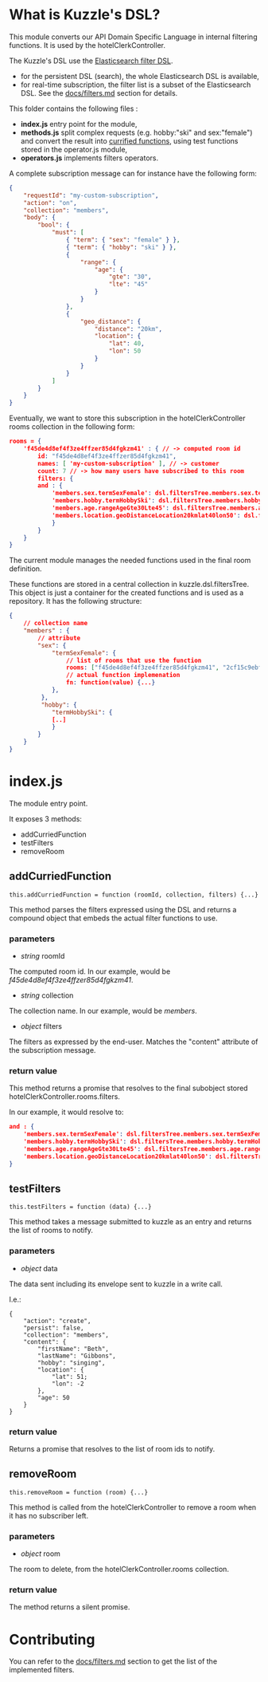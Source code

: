 # What is Kuzzle's DSL?

This module converts our API Domain Specific Language in internal filtering functions. It is used by the hotelClerkController.


The Kuzzle's DSL use the [Elasticsearch filter DSL](https://www.elastic.co/guide/en/elasticsearch/reference/current/query-dsl-filters.html).

* for the persistent DSL (search), the whole Elasticsearch DSL is available,
* for real-time subscription, the filter list is a subset of the Elasticsearch DSL. See the [docs/filters.md](../../../docs/filters.md) section for details.


This folder contains the following files :

* **index.js** entry point for the module,
* **methods.js** split complex requests (e.g. hobby:"ski" and sex:"female") and convert the result into [currified functions](https://en.wikipedia.org/wiki/Currying), using test functions stored in the operator.js module,
* **operators.js** implements filters operators.


A complete subscription message can for instance have the following form:

```json
{
    "requestId": "my-custom-subscription",
    "action": "on",
    "collection": "members",
    "body": {
        "bool": {
            "must": [
                { "term": { "sex": "female" } },
                { "term": { "hobby": "ski" } },
                { 
                    "range": { 
                        "age": {
                            "gte": "30",
                            "lte": "45"
                        }
                    }
                },
                {
                    "geo_distance": {
                        "distance": "20km",
                        "location": {
                            "lat": 40,
                            "lon": 50
                        }
                    }
                }
            ]
        }
    }
}
```

Eventually, we want to store this subscription in the hotelClerkController rooms collection in the following form:

```json
rooms = {
    'f45de4d8ef4f3ze4ffzer85d4fgkzm41' : { // -> computed room id
        id: "f45de4d8ef4f3ze4ffzer85d4fgkzm41",
        names: [ 'my-custom-subscription' ], // -> customer
        count: 7 // -> how many users have subscribed to this room
        filters: {
        and : {
            'members.sex.termSexFemale': dsl.filtersTree.members.sex.termSexFemale.fn,
            'members.hobby.termHobbySki': dsl.filtersTree.members.hobby.termHobbySki.fn,
            'members.age.rangeAgeGte30Lte45': dsl.filtersTree.members.age.rangeAgeGte30Lte45.fn,
            'members.location.geoDistanceLocation20kmlat40lon50': dsl.filtersTree.members.location.geoDistanceLocation20kmlat40lon50.fn
            }
        }
    }
}
```

The current module manages the needed functions used in the final room definition.

These functions are stored in a central collection in kuzzle.dsl.filtersTree. This object is just a container for the created functions and is used as a repository.
It has the following structure:

```json
{
    // collection name
    "members" : {
        // attribute
        "sex": {
            "termSexFemale": {
                // list of rooms that use the function
                rooms: ["f45de4d8ef4f3ze4ffzer85d4fgkzm41", "2cf15c9ebf0e315866c44f4afb5920eb4a6a8462" ],
                // actual function implemenation
                fn: function(value) {...} 
            },
         },
         "hobby": {
            "termHobbySki": {
            [..]
            }
        }
    }
}
```

# index.js

The module entry point.

It exposes 3 methods: 

* addCurriedFunction
* testFilters
* removeRoom

## addCurriedFunction

    this.addCurriedFunction = function (roomId, collection, filters) {...}

This method parses the filters expressed using the DSL and returns a compound object that embeds the actual filter functions to use.

### parameters

* *string* roomId 

The computed room id.
In our example, would be *f45de4d8ef4f3ze4ffzer85d4fgkzm41*.

* *string* collection

The collection name.
In our example, would be *members*.

* *object* filters

The filters as expressed by the end-user. Matches the "content" attribute of the subscription message.

### return value

This method returns a promise that resolves to the final subobject stored hotelClerkController.rooms.filters.

In our example, it would resolve to:

```json
and : {
    'members.sex.termSexFemale': dsl.filtersTree.members.sex.termSexFemale.fn,
    'members.hobby.termHobbySki': dsl.filtersTree.members.hobby.termHobbySki.fn,
    'members.age.rangeAgeGte30Lte45': dsl.filtersTree.members.age.rangeAgeGte30Lte45.fn,
    'members.location.geoDistanceLocation20kmlat40lon50': dsl.filtersTree.members.location.geoDistanceLocation20kmlat40lon50.fn
}
```

## testFilters

    this.testFilters = function (data) {...}

This method takes a message submitted to kuzzle as an entry and returns the list of rooms to notify.

### parameters

* *object* data

The data sent including its envelope sent to kuzzle in a write call.

I.e.:

```
{
    "action": "create",
    "persist": false,
    "collection": "members",
    "content": {
        "firstName": "Beth",
        "lastName": "Gibbons",
        "hobby": "singing",
        "location": {
            "lat": 51;
            "lon": -2
        },
        "age": 50
    }
}
```

### return value

Returns a promise that resolves to the list of room ids to notify.

## removeRoom

    this.removeRoom = function (room) {...}

This method is called from the hotelClerkController to remove a room when it has no subscriber left.

### parameters

* *object* room

The room to delete, from the hotelClerkController.rooms collection.

### return value

The method returns a silent promise.


# Contributing


You can refer to the [docs/filters.md](../../../docs/filters.md) section to get the list of the implemented filters.

